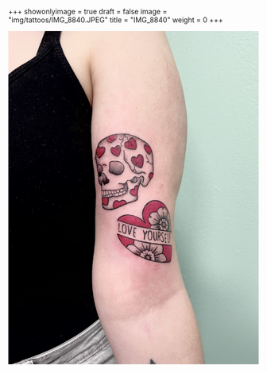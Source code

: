 +++
showonlyimage = true
draft = false
image = "img/tattoos/IMG_8840.JPEG"
title = "IMG_8840"
weight = 0
+++

![image](/img/tattoos/IMG_8840.JPEG)
